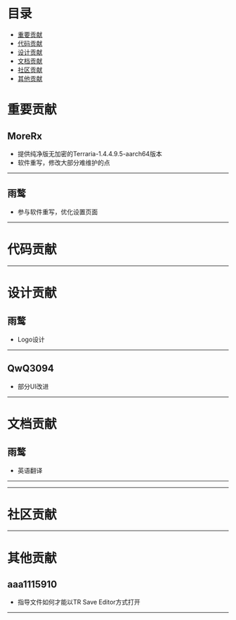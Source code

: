 # 目录

- [重要贡献](#important-contribution)
- [代码贡献](#code-contribution)
- [设计贡献](#design-contribution)
- [文档贡献](#application/octet-streamdocumentation-contribution)
- [社区贡献](#community-contribution)
- [其他贡献](#other-contributions)

# 重要贡献 <a id="important-contribution"></a>

## MoreRx
- 提供纯净版无加密的Terraria-1.4.4.9.5-aarch64版本
- 软件重写，修改大部分难维护的点
---

## 雨鹜
- 参与软件重写，优化设置页面
---

# 代码贡献 <a id="code-contribution"></a>

---

# 设计贡献 <a id="design-contribution"></a>

## 雨鹜
- Logo设计
---

## QwQ3094
- 部分UI改进
---

# 文档贡献 <a id="documentation-contribution"></a>

## 雨鹜
- 英语翻译
---

---

# 社区贡献 <a id="community-contribution"></a>

---

# 其他贡献 <a id="other-contributions"></a>

## aaa1115910
- 指导文件如何才能以TR Save Editor方式打开

---